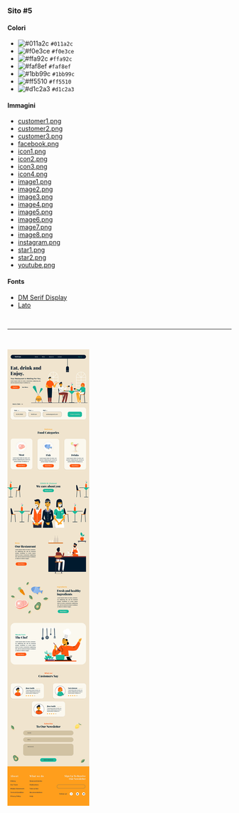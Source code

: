 ### Sito #5

#### Colori

* ![#011a2c](https://placehold.co/16x16/011a2c/011a2c.png) `#011a2c`
* ![#f0e3ce](https://placehold.co/16x16/f0e3ce/f0e3ce.png) `#f0e3ce`
* ![#ffa92c](https://placehold.co/16x16/ffa92c/ffa92c.png) `#ffa92c`
* ![#faf8ef](https://placehold.co/16x16/faf8ef/faf8ef.png) `#faf8ef`
* ![#1bb99c](https://placehold.co/16x16/1bb99c/1bb99c.png) `#1bb99c`
* ![#ff5510](https://placehold.co/16x16/ff5510/ff5510.png) `#ff5510`
* ![#d1c2a3](https://placehold.co/16x16/d1c2a3/d1c2a3.png) `#d1c2a3`

#### Immagini

* [customer1.png](./customer1.png)
* [customer2.png](./customer2.png)
* [customer3.png](./customer3.png)
* [facebook.png](./facebook.png)
* [icon1.png](./icon1.png)
* [icon2.png](./icon2.png)
* [icon3.png](./icon3.png)
* [icon4.png](./icon4.png)
* [image1.png](./image1.png)
* [image2.png](./image2.png)
* [image3.png](./image3.png)
* [image4.png](./image4.png)
* [image5.png](./image5.png)
* [image6.png](./image6.png)
* [image7.png](./image7.png)
* [image8.png](./image8.png)
* [instagram.png](./instagram.png)
* [star1.png](./star1.png)
* [star2.png](./star2.png)
* [youtube.png](./youtube.png)

#### Fonts

* [DM Serif Display](https://fonts.google.com/specimen/DM+Serif+Display)
* [Lato](https://fonts.google.com/specimen/Lato)

<br/><hr/><br/>

![mockup](./website-4.jpg)